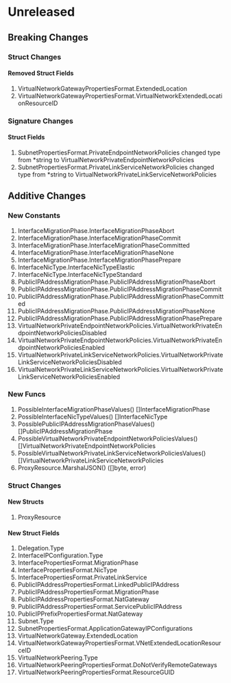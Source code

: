 # Unreleased

## Breaking Changes

### Struct Changes

#### Removed Struct Fields

1. VirtualNetworkGatewayPropertiesFormat.ExtendedLocation
1. VirtualNetworkGatewayPropertiesFormat.VirtualNetworkExtendedLocationResourceID

### Signature Changes

#### Struct Fields

1. SubnetPropertiesFormat.PrivateEndpointNetworkPolicies changed type from *string to VirtualNetworkPrivateEndpointNetworkPolicies
1. SubnetPropertiesFormat.PrivateLinkServiceNetworkPolicies changed type from *string to VirtualNetworkPrivateLinkServiceNetworkPolicies

## Additive Changes

### New Constants

1. InterfaceMigrationPhase.InterfaceMigrationPhaseAbort
1. InterfaceMigrationPhase.InterfaceMigrationPhaseCommit
1. InterfaceMigrationPhase.InterfaceMigrationPhaseCommitted
1. InterfaceMigrationPhase.InterfaceMigrationPhaseNone
1. InterfaceMigrationPhase.InterfaceMigrationPhasePrepare
1. InterfaceNicType.InterfaceNicTypeElastic
1. InterfaceNicType.InterfaceNicTypeStandard
1. PublicIPAddressMigrationPhase.PublicIPAddressMigrationPhaseAbort
1. PublicIPAddressMigrationPhase.PublicIPAddressMigrationPhaseCommit
1. PublicIPAddressMigrationPhase.PublicIPAddressMigrationPhaseCommitted
1. PublicIPAddressMigrationPhase.PublicIPAddressMigrationPhaseNone
1. PublicIPAddressMigrationPhase.PublicIPAddressMigrationPhasePrepare
1. VirtualNetworkPrivateEndpointNetworkPolicies.VirtualNetworkPrivateEndpointNetworkPoliciesDisabled
1. VirtualNetworkPrivateEndpointNetworkPolicies.VirtualNetworkPrivateEndpointNetworkPoliciesEnabled
1. VirtualNetworkPrivateLinkServiceNetworkPolicies.VirtualNetworkPrivateLinkServiceNetworkPoliciesDisabled
1. VirtualNetworkPrivateLinkServiceNetworkPolicies.VirtualNetworkPrivateLinkServiceNetworkPoliciesEnabled

### New Funcs

1. PossibleInterfaceMigrationPhaseValues() []InterfaceMigrationPhase
1. PossibleInterfaceNicTypeValues() []InterfaceNicType
1. PossiblePublicIPAddressMigrationPhaseValues() []PublicIPAddressMigrationPhase
1. PossibleVirtualNetworkPrivateEndpointNetworkPoliciesValues() []VirtualNetworkPrivateEndpointNetworkPolicies
1. PossibleVirtualNetworkPrivateLinkServiceNetworkPoliciesValues() []VirtualNetworkPrivateLinkServiceNetworkPolicies
1. ProxyResource.MarshalJSON() ([]byte, error)

### Struct Changes

#### New Structs

1. ProxyResource

#### New Struct Fields

1. Delegation.Type
1. InterfaceIPConfiguration.Type
1. InterfacePropertiesFormat.MigrationPhase
1. InterfacePropertiesFormat.NicType
1. InterfacePropertiesFormat.PrivateLinkService
1. PublicIPAddressPropertiesFormat.LinkedPublicIPAddress
1. PublicIPAddressPropertiesFormat.MigrationPhase
1. PublicIPAddressPropertiesFormat.NatGateway
1. PublicIPAddressPropertiesFormat.ServicePublicIPAddress
1. PublicIPPrefixPropertiesFormat.NatGateway
1. Subnet.Type
1. SubnetPropertiesFormat.ApplicationGatewayIPConfigurations
1. VirtualNetworkGateway.ExtendedLocation
1. VirtualNetworkGatewayPropertiesFormat.VNetExtendedLocationResourceID
1. VirtualNetworkPeering.Type
1. VirtualNetworkPeeringPropertiesFormat.DoNotVerifyRemoteGateways
1. VirtualNetworkPeeringPropertiesFormat.ResourceGUID
